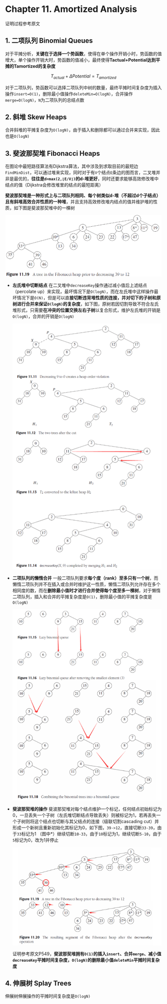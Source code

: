 # Chapter 11. Amortized Analysis

证明过程参考原文

## 1. 二项队列 Binomial Queues

对于平摊分析，**关键在于选择一个势函数**，使得在单个操作开销小时，势函数的值增大，单个操作开销大时，势函数的值减小，最终使得**Tactual+Potential达到平摊的Tamortized的复杂度**

```math
T_{actual} + \Delta Potential = T_{amortized}
```

对于二项队列，势函数可以选择二项队列中树的数量，最终平摊时间复杂度为插入操作`insert=O(1)`，删除最小值操作`deleteMin=O(logN)`，合并操作`merge=O(logN)`，`N`为二项队列的总结点数

## 2. 斜堆 Skew Heaps

合并斜堆的平摊复杂度为`O(logN)`，由于插入和删除都可以通过合并来实现，因此也是`O(logN)`

## 3. 斐波那契堆 Fibonacci Heaps

在图论中最短路径算法有Dijkstra算法，其中涉及到求取目前的最短边`FindMinDist`，可以通过堆来实现，同时对于有`V`个结点`E`条边的图而言，二叉堆并非是最优的，**往往是`d=max(2,⌊E/V⌋)`的d-堆更好**，同时还要求能够高效修改堆中结点的值（Dijkstra会修改堆里的结点的最短距离）

**斐波那契堆是一种形式上与二项队列相同、每个树类似d-堆（不超过d个子结点）且有斜堆高效合并性质的一种堆**，并且支持高效修改堆内结点的值并维护堆的性质，如下图是斐波那契堆中的一棵树

![11.1](images/11.1.png)

- **左氏堆中切断结点**
  在二叉堆中`decreaseKey`操作通过减小值后上滤结点（percolate up）来实现，最坏情况下是`O(logN)`，而在左氏堆中这样操作最坏情况下是`O(N)`，但是可以直**接切断违背堆性质的连接，并对切下的子树和原树进行合并来保证`O(logN)`的复杂度**，如下图，原树若因切割导致不符合左氏堆形式，只需要**在冲突的位置交换左右子树**以复合形式，维护左氏堆的开销是`O(logN)`，合并的开销是`O(logN)`

  ![11.2](images/11.2.png)

- **二项队列的懒惰合并**
  一般二项队列要求**每个度（rank）至多只有一个树**，而懒惰二项队列并不在插入或合并时维护这一性质，懒惰二项队列允许存在多个相同度的数，而在**删除最小值时才进行合并使得每个度至多一棵树**，对于懒惰二项队列，插入和合并的平摊复杂度是`O(1)`，删除最小值的平摊复杂度是`O(logN)`

  ![11.3](images/11.3.png)

- **斐波那契堆的操作**
  斐波那契堆对每个结点维护一个标记，任何结点初始标记为0，一旦丢失一个子树（左氏堆切断结点导致丢失）则被标记为1，若再丢失一个子树则将这个结点也切断与其父结点的连接（级联切割cascading cut）并形成一个新树且重新初始化其标记为0，如下图，`39->12`，直接切断`33-39`，由于`33`标记为1 （图中*）继续切断`10-33`，由于`10`标记为1，继续切断`5-10`，由于`5`标记为0，改为1并停止
  
  ![11.4](images/11.4.png)

  证明参考原文P549，**斐波那契堆拥有`O(1)`的插入`insert`、合并`merge`、减小值`decreaseKey`平摊时间复杂度，`O(logN)`的删除最小值`deleteMin`平摊时间复杂度**

## 4. 伸展树 Splay Trees

伸展树伸展操作的平摊时间复杂度是`O(logN)`
